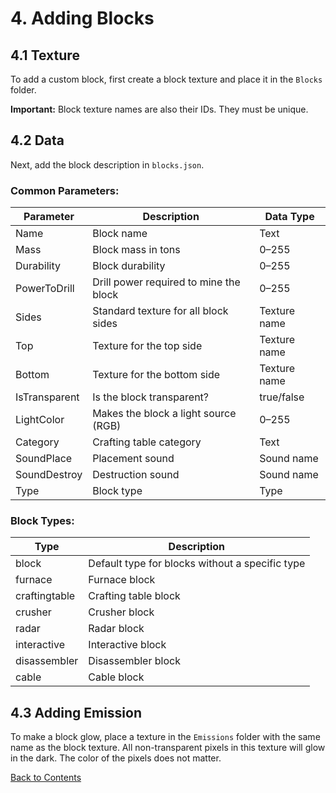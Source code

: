# 4. Adding Blocks

## 4.1 Texture
To add a custom block, first create a block texture and place it in the `Blocks` folder.  

**Important:** Block texture names are also their IDs. They must be unique.

## 4.2 Data
Next, add the block description in `blocks.json`.  

### Common Parameters:
| Parameter       | Description                              | Data Type     |
|----------------|------------------------------------------|---------------|
| Name           | Block name                               | Text          |
| Mass           | Block mass in tons                       | 0–255         |
| Durability     | Block durability                         | 0–255         |
| PowerToDrill   | Drill power required to mine the block   | 0–255         |
| Sides          | Standard texture for all block sides     | Texture name  |
| Top            | Texture for the top side                 | Texture name  |
| Bottom         | Texture for the bottom side              | Texture name  |
| IsTransparent  | Is the block transparent?                | true/false    |
| LightColor     | Makes the block a light source (RGB)     | 0–255         |
| Category       | Crafting table category                  | Text          |
| SoundPlace     | Placement sound                          | Sound name    |
| SoundDestroy   | Destruction sound                        | Sound name    |
| Type           | Block type                               | Type          |

### Block Types:
| Type           | Description                              |
|----------------|------------------------------------------|
| block          | Default type for blocks without a specific type |
| furnace        | Furnace block                            |
| craftingtable  | Crafting table block                     |
| crusher        | Crusher block                            |
| radar          | Radar block                              |
| interactive    | Interactive block                        |
| disassembler   | Disassembler block                       |
| cable          | Cable block                              |

## 4.3 Adding Emission
To make a block glow, place a texture in the `Emissions` folder with the same name as the block texture. All non-transparent pixels in this texture will glow in the dark. The color of the pixels does not matter.

[Back to Contents](Welcome.md)
